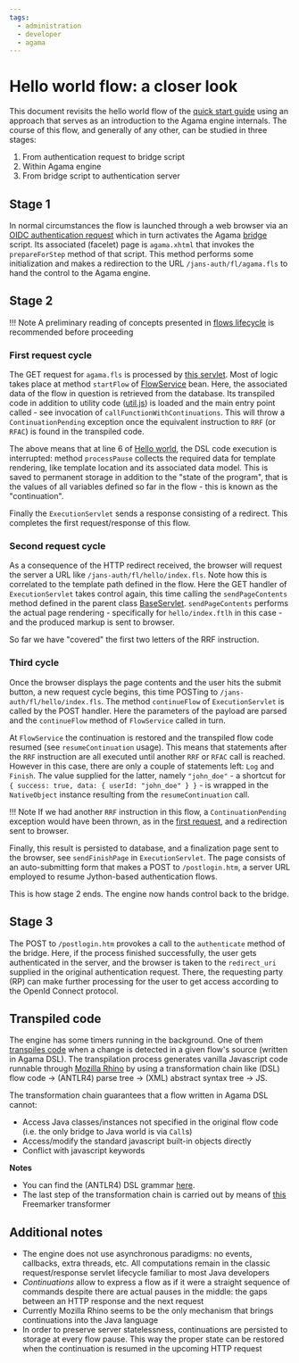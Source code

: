 ```yaml
---
tags:
  - administration
  - developer
  - agama
---
```


# Hello world flow: a closer look

This document revisits the hello world flow of the [quick start guide](./quick-start.md) using an approach that serves as an introduction to the Agama engine internals. The course of this flow, and generally of any other, can be studied in three stages:

1. From authentication request to bridge script
1. Within Agama engine
1. From bridge script to authentication server

## Stage 1

In normal circumstances the flow is launched through a web browser via an [OIDC authentication request](./quick-start.md#craft-an-authentication-request) which in turn activates the Agama [bridge](README.md#agama-engine) script. Its associated (facelet) page is `agama.xhtml` that invokes the `prepareForStep` method of that script. This method performs some initialization and makes a redirection to the URL `/jans-auth/fl/agama.fls` to hand the control to the Agama engine.

## Stage 2

!!! Note
    A preliminary reading of concepts presented in [flows lifecycle](./flows-lifecycle.md) is recommended before proceeding

### First request cycle

The GET request for `agama.fls` is processed by [this servlet](https://github.com/JanssenProject/jans/blob/main/agama/engine/src/main/java/io/jans/agama/engine/servlet/ExecutionServlet.java). Most of logic takes place at method `startFlow` of [FlowService](
https://github.com/JanssenProject/jans/blob/main/agama/engine/src/main/java/io/jans/agama/engine/service/FlowService.java) bean. Here, the associated data of the flow in question is retrieved from the database. Its transpiled code in addition to utility code ([util.js](https://github.com/JanssenProject/jans/blob/main/agama/transpiler/src/main/resources/util.js)) is loaded and the main entry point called - see invocation of `callFunctionWithContinuations`. This will throw a `ContinuationPending` exception once the equivalent instruction to `RRF` (or `RFAC`) is found in the transpiled code.

The above means that at line 6 of [Hello world](https://github.com/JanssenProject/jans/blob/main/docs/admin/developer/agama/test#L6), the DSL code execution is interrupted: method `processPause` collects the required data for template rendering, like template location and its associated data model. This is saved to permanent storage in addition to the "state of the program", that is the values of all variables defined so far in the flow - this is known as the "continuation".

Finally the `ExecutionServlet` sends a response consisting of a redirect. This completes the first request/response of this flow.

### Second request cycle

As a consequence of the HTTP redirect received, the browser will request the server a URL like `/jans-auth/fl/hello/index.fls`. Note how this is correlated to the template path defined in the flow. Here the GET handler of `ExecutionServlet` takes control again, this time calling the `sendPageContents` method defined in the parent class [BaseServlet](https://github.com/JanssenProject/jans/blob/main/agama/engine/src/main/java/io/jans/agama/engine/servlet/BaseServlet.java). `sendPageContents` performs the actual page rendering - specifically for `hello/index.ftlh` in this case - and the produced markup is sent to browser.

So far we have "covered" the first two letters of the RRF instruction.

### Third cycle

Once the browser displays the page contents and the user hits the submit button, a new request cycle begins, this time POSTing to `/jans-auth/fl/hello/index.fls`. The method `continueFlow` of `ExecutionServlet` is called by the POST handler. Here the parameters of the payload are parsed and the `continueFlow` method of `FlowService` called in turn.

At `FlowService` the continuation is restored and the transpiled flow code resumed (see `resumeContinuation` usage). This means that statements after the `RRF` instruction are all executed until another `RRF` or `RFAC` call is reached. However in this case, there are only a couple of statements left: `Log` and `Finish`. The value supplied for the latter, namely `"john_doe"` - a shortcut for `{ success: true, data: { userId: "john_doe" } }` - is wrapped in the `NativeObject` instance resulting from the `resumeContinuation` call.

!!! Note
    If we had another `RRF` instruction in this flow, a `ContinuationPending` exception would have been thrown, as in the [first request](#first-request-cycle), and a redirection sent to browser.

Finally, this result is persisted to database, and a finalization page sent to the browser, see `sendFinishPage` in `ExecutionServlet`. The page consists of an auto-submitting form that makes a POST to `/postlogin.htm`, a server URL employed to resume Jython-based authentication flows.

This is how stage 2 ends. The engine now hands control back to the bridge.

## Stage 3

The POST to `/postlogin.htm` provokes a call to the `authenticate` method of the bridge. Here, if the process finished successfully, the user gets authenticated in the server, and the browser is taken to the `redirect_uri` supplied in the original authentication request. There, the requesting party (RP) can make further processing for the user to get access according to the OpenId Connect protocol.

## Transpiled code

The engine has some timers running in the background. One of them [transpiles code](https://github.com/JanssenProject/jans/blob/main/agama/engine/src/main/java/io/jans/agama/timer/Transpilation.java) when a change is detected in a given flow's source (written in Agama DSL). The transpilation process generates vanilla Javascript code runnable through [Mozilla Rhino](https://github.com/mozilla/rhino) by using a transformation chain like  (DSL) flow code -> (ANTLR4) parse tree -> (XML) abstract syntax tree -> JS. 

The transformation chain guarantees that a flow written in Agama DSL cannot:

- Access Java classes/instances not specified in the original flow code (i.e. the only bridge to Java world is via `Call`s)
- Access/modify the standard javascript built-in objects directly
- Conflict with javascript keywords

**Notes**

- You can find the (ANTLR4) DSL grammar [here](https://github.com/JanssenProject/jans/blob/main/agama/transpiler/src/main/antlr4/io/jans/agama/antlr/AuthnFlow.g4).
- The last step of the transformation chain is carried out by means of [this](https://github.com/JanssenProject/jans/blob/main/agama/transpiler/src/main/resources/JSGenerator.ftl) Freemarker transformer

## Additional notes

- The engine does not use asynchronous paradigms: no events, callbacks, extra threads, etc. All computations remain in the classic request/response servlet lifecycle familiar to most Java developers
- _Continuations_ allow to express a flow as if it were a straight sequence of commands despite there are actual pauses in the middle: the gaps between an HTTP response and the next request
- Currently Mozilla Rhino seems to be the only mechanism that brings continuations into the Java language
- In order to preserve server statelessness, continuations are persisted to storage at every flow pause. This way the proper state can be restored when the continuation is resumed in the upcoming HTTP request
